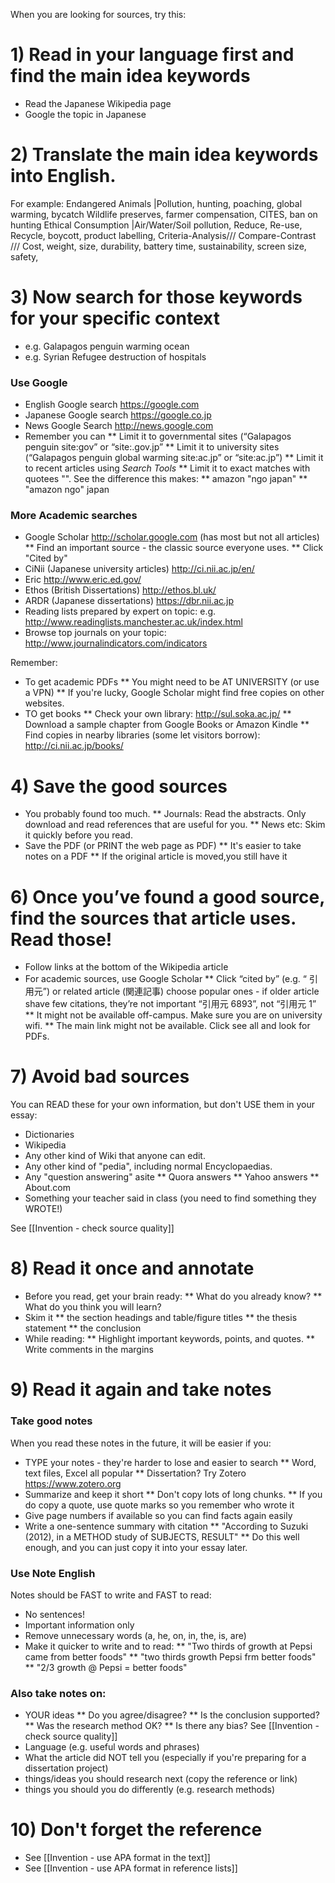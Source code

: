 When you are looking for sources, try this:

# 1) Read in your language first and find the main idea keywords
* Read the Japanese Wikipedia page
* Google the topic in Japanese


# 2) Translate the main idea keywords into English.
For example:
Endangered Animals |Pollution, hunting, poaching, global warming, bycatch Wildlife preserves, farmer compensation, CITES, ban on hunting
Ethical  Consumption |Air/Water/Soil pollution, Reduce, Re-use, Recycle, boycott, product labelling, 
Criteria-Analysis/// Compare-Contrast /// Cost, weight, size, durability, battery time, sustainability, screen size, safety, 

# 3) Now search for those keywords for your specific context
* e.g. Galapagos penguin warming ocean
* e.g. Syrian Refugee destruction of hospitals

### Use Google
* English Google search https://google.com
* Japanese Google search https://google.co.jp
* News Google Search http://news.google.com
* Remember you can 
** Limit it to governmental sites (“Galapagos penguin site:gov” or “site:.gov.jp”
** Limit it to university sites (“Galapagos penguin global warming site:ac.jp” or “site:ac.jp”)
** Limit it to recent articles using _Search Tools_
** Limit it to exact matches with quotees "". See the difference this makes:
** amazon "ngo japan" 
** "amazon ngo" japan

### More Academic searches
* Google Scholar http://scholar.google.com 	(has most but not all articles)
** Find an important source - the classic source everyone uses.
** Click "Cited by"
* CiNii (Japanese university articles) http://ci.nii.ac.jp/en/		
* Eric http://www.eric.ed.gov/
* Ethos (British Dissertations) http://ethos.bl.uk/ 		
* ARDR (Japanese dissertations) https://dbr.nii.ac.jp		
* Reading lists prepared by expert on topic: e.g.  http://www.readinglists.manchester.ac.uk/index.html
* Browse top journals on your topic: http://www.journalindicators.com/indicators

Remember:
* To get academic PDFs
** You might need to be AT UNIVERSITY (or use a VPN)
** If you're lucky, Google Scholar might find free copies on other websites.
* TO get books
** Check your own library: http://sul.soka.ac.jp/
** Download a sample chapter from Google Books or Amazon Kindle
** Find copies in nearby libraries	(some let visitors borrow): http://ci.nii.ac.jp/books/

# 4) Save the good sources
* You probably found too much. 
** Journals: Read the abstracts. Only download and read references that are useful for you.
** News etc: Skim it quickly before you read. 
* Save the PDF (or PRINT the web page as PDF)
** It's easier to take notes on a PDF 
** If the original article is moved,you still have it

# 6) Once you’ve found a good source, find the sources that article uses. Read those!
* Follow links at the bottom of the Wikipedia article
* For academic sources, use Google Scholar
** Click “cited by” (e.g. “ 引用元”) or related article (関連記事)
choose popular ones - if older article shave few citations, they’re not important
“引用元 6893”, not “引用元 1”
** It might not be available off-campus. Make sure you are on university wifi.
** The main link might not be available. Click see all and look for PDFs. 

# 7) Avoid bad sources
You can READ these for your own information, but don't USE them in your essay:
* Dictionaries
* Wikipedia
* Any other kind of Wiki that anyone can edit. 
* Any other kind of "pedia", including normal Encyclopaedias. 
* Any "question answering" asite
** Quora answers
** Yahoo answers
** About.com
* Something your teacher said in class (you need to find something they WROTE!)

See [[Invention - check source quality]]


# 8) Read it once and annotate
* Before you read, get your brain ready:
** What do you already know?
** What do you think you will learn?
* Skim it 
** the section headings and table/figure titles
** the thesis statement 
** the conclusion
* While reading:
** Highlight important keywords, points, and quotes.
** Write comments in the margins


# 9) Read it again and take notes
### Take good notes
When you read these notes in the future, it will be easier if you:
* TYPE your notes - they're harder to lose and easier to search
** Word, text files, Excel all popular
** Dissertation? Try Zotero  https://www.zotero.org
* Summarize and keep it short
** Don't copy lots of long chunks. 
** If you do copy a quote, use quote marks so you remember who wrote it
* Give page numbers if available so you can find facts again easily
* Write a one-sentence summary with citation
** "According to Suzuki (2012), in a METHOD study of SUBJECTS, RESULT"
** Do this well enough, and you can just copy it into your essay later.

### Use Note English
Notes should be FAST to write and FAST to read:
* No sentences!
* Important information only
* Remove unnecessary words (a, he, on, in, the, is, are)
* Make it quicker to write and to read:
** "Two thirds of growth at Pepsi came from better foods"
** "two thirds growth Pepsi frm better foods"
** "2/3 growth @ Pepsi = better foods"


### Also take notes on:
* YOUR ideas 
** Do you agree/disagree?
** Is the conclusion supported?
** Was the research method OK?
** Is there any bias? See [[Invention - check source quality]]
* Language (e.g. useful words and phrases)
* What the article did NOT tell you (especially if you're preparing for a dissertation project)
* things/ideas you should research next (copy the reference or link)
* things you should you do differently (e.g. research methods)


# 10) Don't forget the reference
* See [[Invention - use APA format in the text]]
* See [[Invention - use APA format in reference lists]]
 


